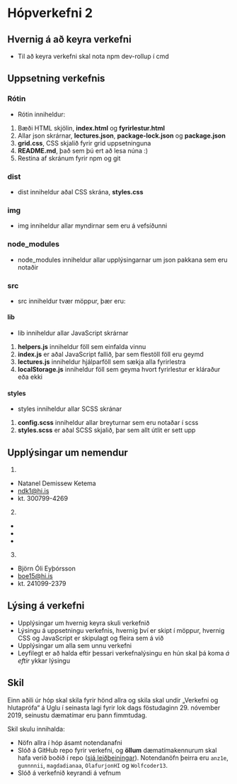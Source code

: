 # Hópverkefni 2

## Hvernig á að keyra verkefni

* Til að keyra verkefni skal nota npm dev-rollup í cmd

## Uppsetning verkefnis

### Rótin

* Rótin inniheldur:

1. Bæði HTML skjölin, **index.html** og **fyrirlestur.html**
2. Allar json skrárnar, **lectures.json**, **package-lock.json** og **package.json**
3. **grid.css**, CSS skjalið fyrir grid uppsetninguna
4. **README.md**, það sem þú ert að lesa núna :)
5. Restina af skránum fyrir npm og git

### dist

* dist inniheldur aðal CSS skrána, **styles.css**

### img

* img inniheldur allar myndirnar sem eru á vefsíðunni

### node_modules

* node_modules inniheldur allar upplýsingarnar um json pakkana sem eru notaðir

### src

* src inniheldur tvær möppur, þær eru:

#### lib

* lib inniheldur allar JavaScript skrárnar
1. **helpers.js** inniheldur föll sem einfalda vinnu
2. **index.js** er aðal JavaScript fallið, þar sem flestöll föll eru geymd
3. **lectures.js** inniheldur hjálparföll sem sækja alla fyrirlestra
4. **localStorage.js** inniheldur föll sem geyma hvort fyrirlestur er kláraður eða ekki

#### styles

* styles inniheldur allar SCSS skránar
1. **config.scss** inniheldur allar breyturnar sem eru notaðar í scss
2. **styles.scss** er aðal SCSS skjalið, þar sem allt útlit er sett upp

## Upplýsingar um nemendur

1. 
* Natanel Demissew Ketema
* ndk1@hi.is
* kt. 300799-4269

2. 
* 
* 
* 

3. 
* Björn Óli Eyþórsson
* boe15@hi.is
* kt. 241099-2379

## Lýsing á verkefni

* Upplýsingar um hvernig keyra skuli verkefnið
* Lýsingu á uppsetningu verkefnis, hvernig því er skipt í möppur, hvernig CSS og JavaScript er skipulagt og fleira sem á við
* Upplýsingar um alla sem unnu verkefni
* Leyfilegt er að halda eftir þessari verkefnalýsingu en hún skal þá koma _á eftir_ ykkar lýsingu

## Skil

Einn aðili úr hóp skal skila fyrir hönd allra og skila skal undir „Verkefni og hlutaprófa“ á Uglu í seinasta lagi fyrir lok dags föstudaginn 29. nóvember 2019, seinustu dæmatímar eru þann fimmtudag.

Skil skulu innihalda:

* Nöfn allra í hóp ásamt notendanafni
* Slóð á GitHub repo fyrir verkefni, og **öllum** dæmatímakennurum skal hafa verið boðið í repo ([sjá leiðbeiningar](https://help.github.com/articles/inviting-collaborators-to-a-personal-repository/)). Notendanöfn þeirra eru `anz1e`, `gunnnnii`, `magdadianaa`, `OlafurjonHI` og `Wolfcoder13`.
* Slóð á verkefnið keyrandi á vefnum
